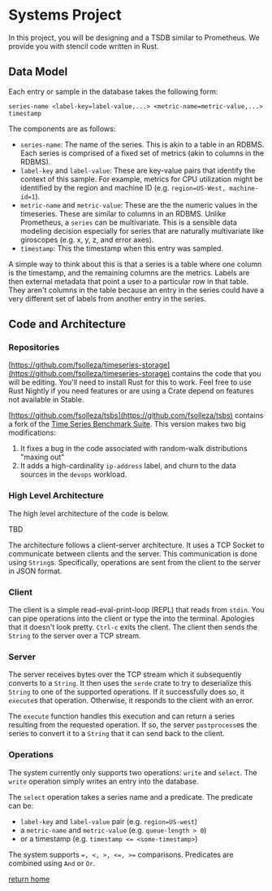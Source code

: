 # Systems Project

In this project, you will be designing and a TSDB similar to Prometheus. We provide you
with stencil code written in Rust.

## Data Model

Each entry or sample in the database takes the following form:

```
series-name <label-key=label-value,...> <metric-name=metric-value,...> timestamp
```

The components are as follows:

* `series-name`: The name of the series. This is akin to a table in an RDBMS. Each
series is comprised of a fixed set of metrics (akin to columns in the RDBMS).
* `label-key` and `label-value`: These are key-value pairs that identify the context of
this sample. For example, metrics for CPU utilization might be identified by the region
and machine ID (e.g. `region=US-West, machine-id=1`).
* `metric-name` and `metric-value`: These are the the numeric values in the timeseries.
These are similar to columns in an RDBMS. Unlike Prometheus, a `series` can be
multivariate. This is a sensible data modeling decision especially for series that are
naturally multivariate like giroscopes (e.g. x, y, z, and error axes).
* `timestamp`: This the timestamp when this entry was sampled.

A simple way to think about this is that a series is a table where one column is the
timestamp, and the remaining columns are the metrics. Labels are then external metadata
that point a user to a particular row in that table. They aren't columns in the table
because an entry in the series could have a very different set of labels from another
entry in the series.

## Code and Architecture

### Repositories

[https://github.com/fsolleza/timeseries-storage](https://github.com/fsolleza/timeseries-storage)
contains the code that you will be editing. You'll need to install Rust for this to work.
Feel free to use Rust Nightly if you need features or are using a Crate depend on features
not available in Stable.

[https://github.com/fsolleza/tsbs](https://github.com/fsolleza/tsbs) contains a fork of
the [Time Series Benchmark Suite](https://github.com/timescale/tsbs). This version makes
two big modifications:

1. It fixes a bug in the code associated with random-walk distributions "maxing out"
2. It adds a high-cardinality `ip-address` label, and churn to the data sources in the
   `devops` workload.

### High Level Architecture

The high level architecture of the code is below.

TBD

The architecture follows a client-server architecture. It uses a TCP Socket to communicate
between clients and the server. This communication is done using `String`s. Specifically,
operations are sent from the client to the server in JSON format.


### Client

The client is a simple read-eval-print-loop (REPL) that reads from `stdin`. You can pipe
operations into the client or type the into the terminal. Apologies that it doesn't look
pretty. `Ctrl-c` exits the client. The client then sends the `String` to the server over a
TCP stream.

### Server

The server receives bytes over the TCP stream which it subsequently converts to a
`String`. It then uses the `serde` crate to try to deserialize this `String` to one of the
supported operations. If it successfully does so, it `execute`s that operation. Otherwise,
it responds to the client with an error.

The `execute` function handles this execution and can return a series resulting from the
requested operation. If so, the server `postprocess`es the series to convert it to a
`String` that it can send back to the client.

### Operations

The system currently only supports two operations: `write` and `select`. The `write`
operation simply writes an entry into the database.

The `select` operation takes a series name and a predicate. The predicate can be:
* `label-key` and `label-value` pair (e.g. `region=US-west`)
* a `metric-name` and `metric-value` (e.g. `queue-length > 0`)
* or a timestamp (e.g. `timestamp <= <some-timestamp>`)

The system supports `=, <, >, <=, >=` comparisons. Predicates are combined using `And` or
`Or`.

[return home](index.md)
